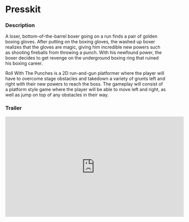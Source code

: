 # Presskit
### Description
A loser, bottom-of-the-barrel boxer going on a run finds a pair of golden boxing gloves. After putting on the boxing gloves, the washed up boxer realizes that the gloves are magic, giving him incredible new powers such as shooting fireballs from throwing a punch. With his newfound power, the boxer decides to get revenge on the underground boxing ring that ruined his boxing career. 

Roll With The Punches is a 2D run-and-gun platformer where the player will have to overcome stage obstacles and takedown a variety of grunts left and right with their new powers to reach the boss. The gameplay will consist of a platform style game where the player will be able to move left and right, as well as jump on top of any obstacles in their way. 

### Trailer
<!--<a href="https://youtu.be/6IHbzBngjl0?si=dyH1bY0KTx7Go3g1" target="_blank"><img src="https://github.com/Richard-Voragen/Roll-With-The-Punches/blob/main/Presskit%20Images/TrailerTitle.PNG" alt="Trailer" /></a>-->
<iframe width="560" height="315" src="https://www.youtube.com/embed/6IHbzBngjl0?si=9MurElegaUShf6NW" title="YouTube video player" frameborder="0" allow="accelerometer; autoplay; clipboard-write; encrypted-media; gyroscope; picture-in-picture; web-share" referrerpolicy="strict-origin-when-cross-origin" allowfullscreen></iframe>
